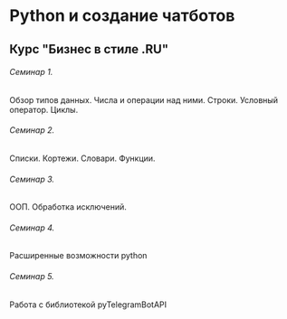 # Python и создание чатботов
## Курс "Бизнес в стиле .RU"

###### Семинар 1. 
Обзор типов данных. Числа и операции над ними. Строки. Условный оператор. Циклы.
###### Семинар 2.
Списки. Кортежи. Словари. Функции.
###### Семинар 3.
ООП. Обработка исключений.
###### Семинар 4.
Расширенные возможности python
###### Семинар 5.
Работа с библиотекой pyTelegramBotAPI
